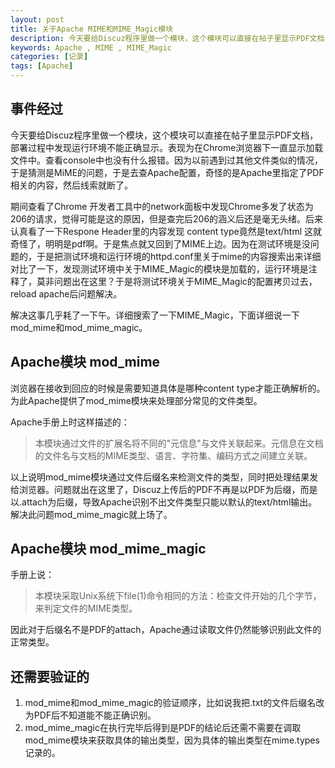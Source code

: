 ```yaml
---
layout: post
title: 关于Apache MIME和MIME_Magic模块
description: 今天要给Discuz程序里做一个模块，这个模块可以直接在帖子里显示PDF文档，部署过程中发现运行环境不能正确显示，于是研究了一番，发现还是与MIME有关。
keywords: Apache , MIME , MIME_Magic
categories: [记录]
tags: [Apache]
---
```


## 事件经过

今天要给Discuz程序里做一个模块，这个模块可以直接在帖子里显示PDF文档，部署过程中发现运行环境不能正确显示。表现为在Chrome浏览器下一直显示加载文件中。查看console中也没有什么报错。因为以前遇到过其他文件类似的情况，于是猜测是MiME的问题，于是去查Apache配置，奇怪的是Apache里指定了PDF相关的内容，然后线索就断了。

期间查看了Chrome 开发者工具中的network面板中发现Chrome多发了状态为206的请求，觉得可能是这的原因，但是查完后206的涵义后还是毫无头绪。后来认真看了一下Respone Header里的内容发现 content type竟然是text/html 这就奇怪了，明明是pdf啊。于是焦点就又回到了MIME上边。因为在测试环境是没问题的，于是把测试环境和运行环境的httpd.conf里关于mime的内容搜索出来详细对比了一下，发现测试环境中关于MIME_Magic的模块是加载的，运行环境是注释了，莫非问题出在这里？于是将测试环境关于MIME_Magic的配置拷贝过去，reload apache后问题解决。

解决这事几乎耗了一下午。详细搜索了一下MIME_Magic，下面详细说一下mod_mime和mod_mime_magic。


## Apache模块 mod_mime

浏览器在接收到回应的时候是需要知道具体是哪种content type才能正确解析的。为此Apache提供了mod_mime模块来处理部分常见的文件类型。

Apache手册上时这样描述的：

> 本模块通过文件的扩展名将不同的"元信息"与文件关联起来。元信息在文档的文件名与文档的MIME类型、语言、字符集、编码方式之间建立关联。

以上说明mod_mime模块通过文件后缀名来检测文件的类型，同时把处理结果发给浏览器。问题就出在这里了，Discuz上传后的PDF不再是以PDF为后缀，而是以.attach为后缀，导致Apache识别不出文件类型只能以默认的text/html输出。解决此问题mod_mime_magic就上场了。

## Apache模块 mod_mime_magic

手册上说：

> 本模块采取Unix系统下file(1)命令相同的方法：检查文件开始的几个字节，来判定文件的MIME类型。

因此对于后缀名不是PDF的attach，Apache通过读取文件仍然能够识别此文件的正常类型。

## 还需要验证的

1. mod_mime和mod_mime_magic的验证顺序，比如说我把.txt的文件后缀名改为PDF后不知道能不能正确识别。
2. mod_mime_magic在执行完毕后得到是PDF的结论后还需不需要在调取mod_mime模块来获取具体的输出类型，因为具体的输出类型在mime.types记录的。